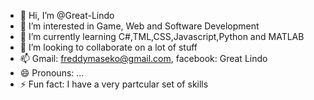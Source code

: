 - 👋 Hi, I’m @Great-Lindo
- 👀 I’m interested in Game, Web and Software Development
- 🌱 I’m currently learning C#,TML,CSS,Javascript,Python and MATLAB
- 💞️ I’m looking to collaborate on a lot of stuff
- 📫 Gmail: freddymaseko@gmail.com, facebook: Great Lindo
- 😄 Pronouns: ...
- ⚡ Fun fact: I have a very partcular set of skills

<!---
Great-Lindo/Great-Lindo is a ✨ special ✨ repository because its `README.md` (this file) appears on your GitHub profile.
You can click the Preview link to take a look at your changes.
--->
